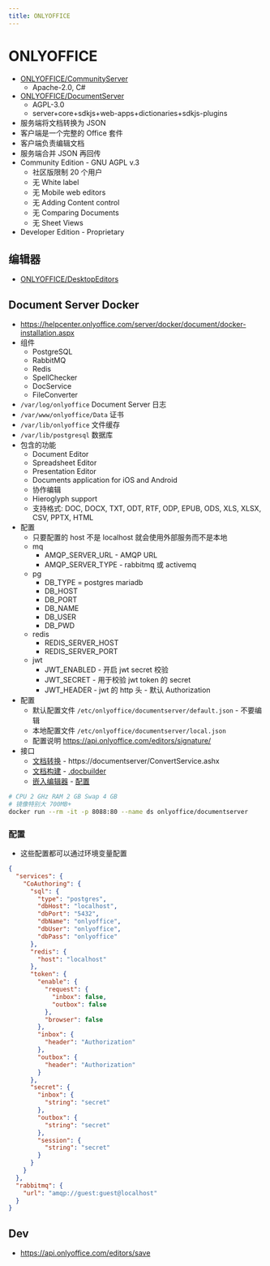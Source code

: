 ```yaml
---
title: ONLYOFFICE
---
```


# ONLYOFFICE

- [ONLYOFFICE/CommunityServer](https://github.com/ONLYOFFICE/CommunityServer)
  - Apache-2.0, C#
- [ONLYOFFICE/DocumentServer](https://github.com/ONLYOFFICE/DocumentServer)
  - AGPL-3.0
  - server+core+sdkjs+web-apps+dictionaries+sdkjs-plugins
- 服务端将文档转换为 JSON
- 客户端是一个完整的 Office 套件
- 客户端负责编辑文档
- 服务端合并 JSON 再回传
- Community Edition - GNU AGPL v.3
  - 社区版限制 20 个用户
  - 无 White label
  - 无 Mobile web editors
  - 无 Adding Content control
  - 无 Comparing Documents
  - 无 Sheet Views
- Developer Edition - Proprietary

## 编辑器

- [ONLYOFFICE/DesktopEditors](https://github.com/ONLYOFFICE/DesktopEditors)

## Document Server Docker

- https://helpcenter.onlyoffice.com/server/docker/document/docker-installation.aspx
- 组件
  - PostgreSQL
  - RabbitMQ
  - Redis
  - SpellChecker
  - DocService
  - FileConverter
- `/var/log/onlyoffice` Document Server 日志
- `/var/www/onlyoffice/Data` 证书
- `/var/lib/onlyoffice` 文件缓存
- `/var/lib/postgresql` 数据库
- 包含的功能
  - Document Editor
  - Spreadsheet Editor
  - Presentation Editor
  - Documents application for iOS and Android
  - 协作编辑
  - Hieroglyph support
  - 支持格式: DOC, DOCX, TXT, ODT, RTF, ODP, EPUB, ODS, XLS, XLSX, CSV, PPTX, HTML
- 配置
  - 只要配置的 host 不是 localhost 就会使用外部服务而不是本地
  - mq
    - AMQP_SERVER_URL - AMQP URL
    - AMQP_SERVER_TYPE - rabbitmq 或 activemq
  - pg
    - DB_TYPE = postgres mariadb
    - DB_HOST
    - DB_PORT
    - DB_NAME
    - DB_USER
    - DB_PWD
  - redis
    - REDIS_SERVER_HOST
    - REDIS_SERVER_PORT
  - jwt
    - JWT_ENABLED - 开启 jwt secret 校验
    - JWT_SECRET - 用于校验 jwt token 的 secret
    - JWT_HEADER - jwt 的 http 头 - 默认 Authorization
- 配置
  - 默认配置文件 `/etc/onlyoffice/documentserver/default.json` - 不要编辑
  - 本地配置文件 `/etc/onlyoffice/documentserver/local.json`
  - 配置说明 https://api.onlyoffice.com/editors/signature/
- 接口
  - [文档转换](https://api.onlyoffice.com/editors/conversionapi) - https://documentserver/ConvertService.ashx
  - [文档构建](https://api.onlyoffice.com/editors/documentbuilderapi) - [.docbuilder](https://api.onlyoffice.com/docbuilder/integrationapi/usingdocbuilderfile)
  - [嵌入编辑器](https://api.onlyoffice.com/editors/example/nodejs) - [配置](https://api.onlyoffice.com/editors/config)

```bash
# CPU 2 GHz RAM 2 GB Swap 4 GB
# 镜像特别大 700MB+
docker run --rm -it -p 8088:80 --name ds onlyoffice/documentserver
```

### 配置

- 这些配置都可以通过环境变量配置

```json
{
  "services": {
    "CoAuthoring": {
      "sql": {
        "type": "postgres",
        "dbHost": "localhost",
        "dbPort": "5432",
        "dbName": "onlyoffice",
        "dbUser": "onlyoffice",
        "dbPass": "onlyoffice"
      },
      "redis": {
        "host": "localhost"
      },
      "token": {
        "enable": {
          "request": {
            "inbox": false,
            "outbox": false
          },
          "browser": false
        },
        "inbox": {
          "header": "Authorization"
        },
        "outbox": {
          "header": "Authorization"
        }
      },
      "secret": {
        "inbox": {
          "string": "secret"
        },
        "outbox": {
          "string": "secret"
        },
        "session": {
          "string": "secret"
        }
      }
    }
  },
  "rabbitmq": {
    "url": "amqp://guest:guest@localhost"
  }
}
```

## Dev

- https://api.onlyoffice.com/editors/save
